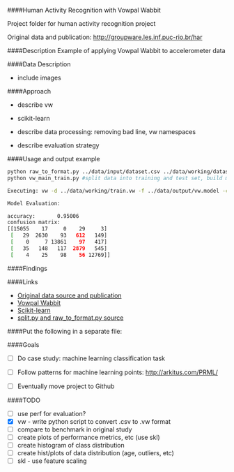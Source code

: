 ####Human Activity Recognition with Vowpal Wabbit

Project folder for human activity recognition project

Original data and publication: http://groupware.les.inf.puc-rio.br/har

####Description
Example of applying Vowpal Wabbit to accelerometer data

####Data Description

- include images



####Approach

- describe vw
- scikit-learn

- describe data processing: removing bad line, vw namespaces
- describe evaluation strategy

####Usage and output example
```bash
python raw_to_format.py ../data/input/dataset.csv ../data/working/dataset.vw vw #convert data to vw format
python vw_main_train.py #split data into training and test set, build model, evaluate on test set

Executing: vw -d ../data/working/train.vw -f ../data/output/vw.model -c -k --oaa 5 -l 0.05 --passes 40 --quiet

Model Evaluation:

accuracy:       0.95006
confusion matrix:
[[15055    17     0    29     3]
 [   29  2630    93   612   149]
 [    0     7 13861    97   417]
 [   35   148   117  2879   545]
 [    4    25    98    56 12769]]

```

####Findings


####Links
- [Original data source and publication](http://groupware.les.inf.puc-rio.br/har)
- [Vowpal Wabbit](https://github.com/JohnLangford/vowpal_wabbit/wiki)
- [Scikit-learn](http://scikit-learn.org/stable/)
- [split.py and raw_to_format.py source](https://github.com/zygmuntz/phraug)



####Put the following in a separate file:

####Goals
- [ ] Do case study: machine learning classification task
- [ ] Follow patterns for machine learning points: http://arkitus.com/PRML/
- [ ] Eventually move project to Github 


####TODO
- [ ] use perf for evaluation?
- [x] vw - write python script to convert .csv to .vw format
- [ ] compare to benchmark in original study
- [ ] create plots of performance metrics, etc (use skl)
- [ ] create histogram of class distribution
- [ ] create hist/plots of data distribution (age, outliers, etc)
- [ ] skl - use feature scaling